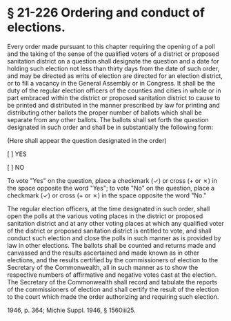 # § 21-226 Ordering and conduct of elections.

<p>Every order made pursuant to this chapter requiring the opening of a poll and the taking of the sense of the qualified voters of a district or proposed sanitation district on a question shall designate the question and a date for holding such election not less than thirty days from the date of such order, and may be directed as writs of election are directed for an election district, or to fill a vacancy in the General Assembly or in Congress. It shall be the duty of the regular election officers of the counties and cities in whole or in part embraced within the district or proposed sanitation district to cause to be printed and distributed in the manner prescribed by law for printing and distributing other ballots the proper number of ballots which shall be separate from any other ballots. The ballots shall set forth the question designated in such order and shall be in substantially the following form:</p><p>(Here shall appear the question designated in the order)</p><p>[ ] YES</p><p>[ ] NO</p><p>To vote "Yes" on the question, place a checkmark (&#x2713;) or cross (+ or &#x2717;) in the space opposite the word "Yes"; to vote "No" on the question, place a checkmark (&#x2713;) or cross (+ or &#x2717;) in the space opposite the word "No."</p><p>The regular election officers, at the time designated in such order, shall open the polls at the various voting places in the district or proposed sanitation district and at any other voting places at which any qualified voter of the district or proposed sanitation district is entitled to vote, and shall conduct such election and close the polls in such manner as is provided by law in other elections. The ballots shall be counted and returns made and canvassed and the results ascertained and made known as in other elections, and the results certified by the commissioners of election to the Secretary of the Commonwealth, all in such manner as to show the respective numbers of affirmative and negative votes cast at the election. The Secretary of the Commonwealth shall record and tabulate the reports of the commissioners of election and shall certify the result of the election to the court which made the order authorizing and requiring such election.</p><p>1946, p. 364; Michie Suppl. 1946, § 1560iii25.</p>